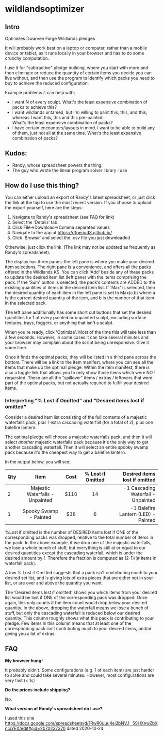 # wildlandsoptimizer

## Intro
Optimizes Dwarven Forge Wildlands pledges

It will probably work best on a laptop or computer, rather than a mobile device or tablet, as it runs locally in your browser and has to do some 
crunchy computation.

I use it for "subtractive" pledge building, where you start with more and then eliminate or reduce the quantity of certain items you decide you can live without, and then use the program to identify which packs you need to buy to achieve the reduced 
configuration.

Example problems it can help with:

- I want N of every sculpt.  What's the least expensive combination of packs to achieve this?
- I want wildlands untamed, but I'm willing to paint this, this, and this; whereas I want this, this and this pre-painted.  
What's the least expensive combination of packs?
- I have certain encounters/layouts in mind.  I want to be able to build any of them, just not all at the same time.  What's the least expensive
combination of packs?

## Kudos:
- Randy, whose spreadsheet powers the thing.
- The guy who wrote the linear program solver library I use

## How do I use this thing?
You can either upload an export of Randy's latest spreadsheet, or just click the link at the top to use the most recent version.  If you choose to upload the export yourself, here are the steps:

1.  Navigate to Randy's spreadsheet (see FAQ for link)
2.  Select the 'Details' tab.
3.  Click File->Download->Comma separated values
4.  Navigate to the app at https://dfperiod3.github.io/
5.  Click 'Browse' and select the .csv file you just downloaded

Otherwise, just click the link.  (The link may not be updated as frequently as Randy's spreadsheet).

The display has three panes: the left pane is where you make your desired item selections.  The right pane is a convenience, and offers all the packs offered in the Wildlands KS.  You can click 'Add' beside any of these packs to update the desired item list (left pane) with the items comprising the pack.  If the 'Sum' button is selected, the pack's contents are ADDED to the existing quantities of items in the desired item list.  If 'Max' is selected, then the desired quantity of each item in the left pane is set to Max(a,b) where a is the current desired quantity of the item, and b is the number of that item in the selected pack.  

The left pane additionally has some short cut buttons that set the desired quantities for 1 of every painted or unpainted sculpt, excluding surface textures, trays, foggers, or anything that isn't a sculpt.

When you're ready, click 'Optimize'.  Most of the time this will take less than a few seconds.  However, in some cases it can take several minutes and your browser may complain about the script being unresponsive.  Give it some time.

Once it finds the optimal packs, they will be listed in a third pane across the bottom.  There will be a link to the item manifest, where you can see all the items that make up the optimal pledge.  Within the item manifest, there is also a toggle link that allows you to only show those items which were NOT requested.  These are all the "spillover" items / extras / leftovers that were part of the optimal packs, but not actually required to fulfill your desired items.  

### Interpreting "% Lost if Omitted" and "Desired items lost if omitted"
Consider a desired item list consisting of the full contents of a majestic waterfalls pack, plus 1 extra cascading waterfall (for a total of 2),
plus one balefire lantern.

The optimal pledge will choose a majestic waterfalls pack, and then it will select *another* majestic waterfalls pack because it's the 
only way to get another cascading waterfall.  Then it will select an entire spooky swamp pack because it's the cheapest way to get a 
balefire lantern.


In the output below, you will see:

| Qty |	Item |	Cost |	% Lost if Omitted	| Desired items lost if omitted |
|:----|:----:|:-----:|:------------------:|------------------------------:| 
| 2 |	Majestic Waterfalls - Unpainted |	$110 |	14 |	-1 Cascading Waterfall - Unpainted |
| 1 |	Spooky Swamp - Painted |	$38 |	6 |	-1 Balefire Lantern (LED) - Painted |



%Lost if omitted is the number of DESIRED items lost if ONE of the corresponding packs was dropped, relative to the total number of items in 
the pack.   In the above example, if we drop one of the majestic waterfalls, we lose a whole bunch of stuff, but everything is still at
or equal to our desired quantities except the cascading waterfall, which is under the desired amount by 1.  Therefore the fraction is computed as
(2-1)/(# items in waterfall pack).

A low % Lost if Omitted suggests that a pack isn't contributing much to your desired set list, and is giving lots of extra pieces that are
either not in your list, or are over and above the quantity you want.

The 'Desired items lost if omitted' shows you which items from your desired list would be lost if ONE of the corresponding pack was
dropped.  Once again, this only counts if the item count would drop below your desired quantity.  In the above, dropping the waterfall 
means we lose a bunch of stuff, but only the cascading waterfall is reduced below our desired quantity.   This column roughly shows 
what this pack is contributing to your pledge.  Few items in this column means that at least one of the corresponding pack isn't contributing much to your desired items, and/or giving you a lot of extras.

## FAQ
**My browser hung!**

It probably didn't.  Some configurations (e.g. 1 of each item) are just harder to solve and could take several minutes.  However, most configurations are very fast (< 1s)

**Do the prices include shipping?**

No.

**What version of Randy's spreadsheet do I use?**

I used this one https://docs.google.com/spreadsheets/d/1RwR0uuu4ei2bNVJ__59HXnwZbXncjYEX/edit#gid=2070237370 dated 2020-10-24

